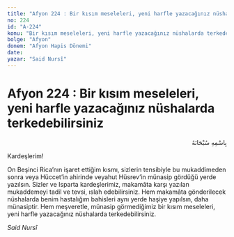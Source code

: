 ```yaml
---
title: "Afyon 224 : Bir kısım meseleleri, yeni harfle yazacağınız nüshalarda terkedebilirsiniz"
no: 224
id: "A-224"
konu: "Bir kısım meseleleri, yeni harfle yazacağınız nüshalarda terkedebilirsiniz"
bolge: "Afyon"
donem: "Afyon Hapis Dönemi"
date: 
yazar: "Said Nursî"
---
```


# Afyon 224 : Bir kısım meseleleri, yeni harfle yazacağınız nüshalarda terkedebilirsiniz

<p class="arabic" dir="rtl" title="Meal: “Her türlü noksan sıfatlardan yüce olan Allah’ın adıyla.”">بِاسْمِهِ سُبْحَانَهُ</p>

Kardeşlerim!

On Beşinci Rica’nın işaret ettiğim kısmı, sizlerin tensibiyle bu mukaddimeden sonra veya Hüccet’in ahirinde veyahut Hüsrev’in münasip gördüğü yerde yazılsın. Sizler ve Isparta kardeşlerimiz, makamâta karşı yazılan mukaddemeyi tadil ve tevsi, ıslah edebilirsiniz. Hem makamâta gönderilecek nüshalarda benim hastalığım bahisleri aynı yerde haşiye yapılsın, daha münasiptir. Hem meşveretle, münasip görmediğimiz bir kısım meseleleri, yeni harfle yazacağınız nüshalarda terkedebilirsiniz.

*Said Nursî*
